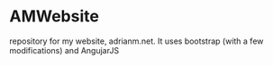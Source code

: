 AMWebsite
=========

repository for my website, adrianm.net. It uses bootstrap (with a few modifications) and AngujarJS
